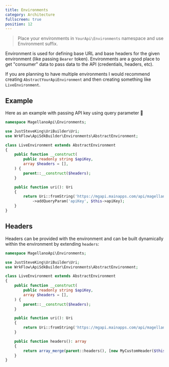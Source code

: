 ```yaml
---
title: Environments
category: Architecture
fullscreen: true
position: 12
---
```


> Place your environments in `YourApi\Environments` namespace and use Environment suffix.

Environment is used for defining base URL and base headers for the given environment (like passing `Bearer` token).
Environments are a good place to get "consumer" data to pass data to the API (credentials, headers, etc).

If you are planning to have multiple environments I would recommend creating `AbstractYourApiEnvironment` and then
creating something like `LiveEnvironment`.

## Example

Here as an example with passing API key using query parameter 🤔

```php
namespace MagellanoApi\Environments;

use JustSteveKing\UriBuilder\Uri;
use WrkFlow\ApiSdkBuilder\Environments\AbstractEnvironment;

class LiveEnvironment extends AbstractEnvironment
{
    public function __construct(
        public readonly string $apiKey,
        array $headers = [],
    ) {
        parent::__construct($headers);
    }

    public function uri(): Uri
    {
        return Uri::fromString('https://mgapi.mainapps.com/api/magellano')
            ->addQueryParam('apiKey', $this->apiKey);
    }
}
```

## Headers

Headers can be provided with the environment and can be built dynamically within the environment by extending `headers`:

```php
namespace MagellanoApi\Environments;

use JustSteveKing\UriBuilder\Uri;
use WrkFlow\ApiSdkBuilder\Environments\AbstractEnvironment;

class LiveEnvironment extends AbstractEnvironment
{
    public function __construct(
        public readonly string $apiKey,
        array $headers = [],
    ) {
        parent::__construct($headers);
    }

    public function uri(): Uri
    {
        return Uri::fromString('https://mgapi.mainapps.com/api/magellano');
    }

    public function headers(): array
    {
        return array_merge(parent::headers(), [new MyCustomHeader($this->apiKey)], 'X-KEY' => $this->apiKey);
    }
}
```
